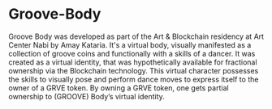 # Groove-Body
Groove Body was developed as part of the Art & Blockchain residency at Art Center Nabi by Amay Kataria. It's a virtual body, visually manifested as a collection of groove coins and functionally with a skills of a dancer. It was created as a virtual identity, that was hypothetically available for fractional ownership via the Blockchain technology. This virtual character possesses the skills to visually pose and perform dance moves to express itself to the owner of a GRVE token. By owning a GRVE token, one gets partial ownership to (GROOVE) Body’s virtual identity. 
